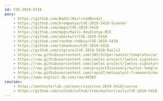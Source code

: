 ```yaml
---
id: CVE-2019-5418
pocs:
    - https://github.com/Bad3r/RailroadBandit
    - https://github.com/brompwnie/CVE-2019-5418-Scanner
    - https://github.com/mpgn/CVE-2019-5418
    - https://github.com/mpgn/Rails-doubletap-RCE
    - https://github.com/omarkurt/CVE-2019-5418
    - https://github.com/random-robbie/CVE-2019-5418
    - https://github.com/takeokunn/CVE-2019-5418
    - https://github.com/ztgrace/CVE-2019-5418-Rails3
    - https://raw.githubusercontent.com/1N3/Sn1per/master/templates/active/CVE-2019-5418_-_Rail_File_Content_Disclosure.sh
    - https://raw.githubusercontent.com/jaeles-project/jaeles-signatures/master/cves/rails-cve-2019-5418.yaml
    - https://raw.githubusercontent.com/jaeles-project/jaeles-signatures/master/cves/rails-info-leak-cve-2019-5418.yaml
    - https://raw.githubusercontent.com/projectdiscovery/nuclei-templates/master/cves/CVE-2019-5418.yaml
    - https://raw.githubusercontent.com/rapid7/metasploit-framework/master/modules/auxiliary/gather/rails_doubletap_file_read.rb
    - https://www.exploit-db.com/raw/46585
courses:
    - https://pentesterlab.com/exercises/cve-2019-5418/course
    - https://github.com/vulhub/vulhub/tree/master/rails/CVE-2019-5418
---
```

